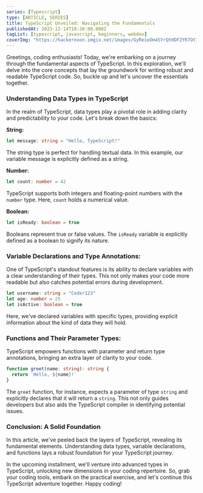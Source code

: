 ```yaml
---
series: [Typescript]
type: [ARTICLE, SERIES]
title: TypeScript Unveiled: Navigating the Fundamentals
publishedAt: 2023-12-14T18:30:00.000Z
tagList: [typescript, javascript, beginners, webdev]
coverImg: "https://hackernoon.imgix.net/images/GyReioOm4SYrQtHDFZYR7Ot7i3w1-xu92ixh.jpeg"
---
```


Greetings, coding enthusiasts! Today, we're embarking on a journey through the fundamental aspects of TypeScript. In this exploration, we'll delve into the core concepts that lay the groundwork for writing robust and readable TypeScript code. So, buckle up and let's uncover the essentials together.

### Understanding Data Types in TypeScript

In the realm of TypeScript, data types play a pivotal role in adding clarity and predictability to your code. Let's break down the basics:

**String:**

```typescript
let message: string = "Hello, TypeScript!"
```

The string type is perfect for handling textual data. In this example, our variable message is explicitly defined as a string.

**Number:**

```typescript
let count: number = 42
```

TypeScript supports both integers and floating-point numbers with the `number` type. Here, `count` holds a numerical value.

**Boolean:**

```typescript
let isReady: boolean = true
```

Booleans represent true or false values. The `isReady` variable is explicitly defined as a boolean to signify its nature.

### Variable Declarations and Type Annotations:

One of TypeScript's standout features is its ability to declare variables with a clear understanding of their types. This not only makes your code more readable but also catches potential errors during development.

```typescript
let username: string = "Coder123"
let age: number = 25
let isActive: boolean = true
```

Here, we've declared variables with specific types, providing explicit information about the kind of data they will hold.

### Functions and Their Parameter Types:

TypeScript empowers functions with parameter and return type annotations, bringing an extra layer of clarity to your code.

```typescript
function greet(name: string): string {
  return `Hello, ${name}!`
}
```

The `greet` function, for instance, expects a parameter of type `string` and explicitly declares that it will return a `string`. This not only guides developers but also aids the TypeScript compiler in identifying potential issues.

### Conclusion: A Solid Foundation

In this article, we've peeled back the layers of TypeScript, revealing its fundamental elements. Understanding data types, variable declarations, and functions lays a robust foundation for your TypeScript journey.

In the upcoming installment, we'll venture into advanced types in TypeScript, unlocking new dimensions in your coding repertoire. So, grab your coding tools, embark on the practical exercise, and let's continue this TypeScript adventure together. Happy coding!
